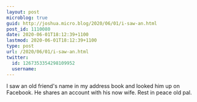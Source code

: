 ```yaml
---
layout: post
microblog: true
guid: http://joshua.micro.blog/2020/06/01/i-saw-an.html
post_id: 1110080
date: 2020-06-01T18:12:39+1100
lastmod: 2020-06-01T18:12:39+1100
type: post
url: /2020/06/01/i-saw-an.html
twitter:
  id: 1267353354298109952
  username: 
---
```

I saw an old friend's name in my address book and looked him up on Facebook.
He shares an account with his now wife.
Rest in peace old pal.
